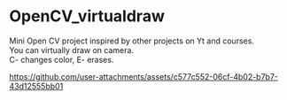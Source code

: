 # OpenCV_virtualdraw

Mini Open CV project inspired by other projects on Yt and courses.\
You can virtually draw on camera.\
C- changes color, E- erases.



https://github.com/user-attachments/assets/c577c552-06cf-4b02-b7b7-43d12555bb01

